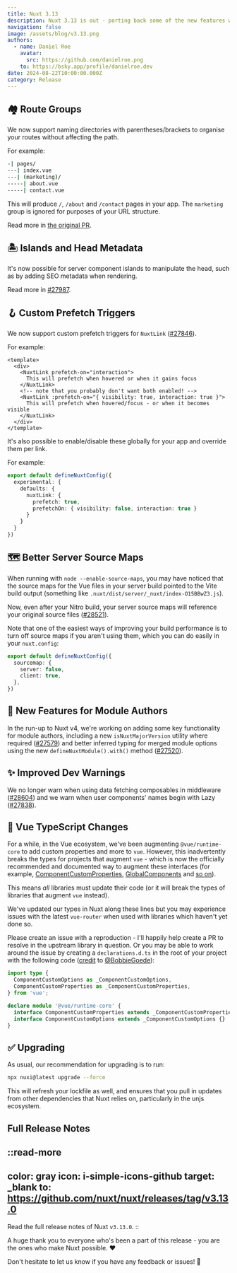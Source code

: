 ```yaml
---
title: Nuxt 3.13
description: Nuxt 3.13 is out - porting back some of the new features we're building for Nuxt 4!
navigation: false
image: /assets/blog/v3.13.png
authors:
  - name: Daniel Roe
    avatar:
      src: https://github.com/danielroe.png
    to: https://bsky.app/profile/danielroe.dev
date: 2024-08-22T10:00:00.000Z
category: Release
---
```


## 🏘️ Route Groups

We now support naming directories with parentheses/brackets to organise your routes without affecting the path.

For example:

```bash [Directory structure]
-| pages/
---| index.vue
---| (marketing)/
-----| about.vue
-----| contact.vue
```

This will produce `/`, `/about` and `/contact` pages in your app. The `marketing` group is ignored for purposes of your URL structure.

Read more in [the original PR](https://github.com/nuxt/nuxt/pull/28276).

## 🏝️ Islands and Head Metadata

It's now possible for server component islands to manipulate the head, such as by adding SEO metadata when rendering.

Read more in [#27987](https://github.com/nuxt/nuxt/pull/27987).

## 🪝 Custom Prefetch Triggers

We now support custom prefetch triggers for `NuxtLink` ([#27846](https://github.com/nuxt/nuxt/pull/27846)).

For example:

```vue [pages/index.vue]
<template>
  <div>
    <NuxtLink prefetch-on="interaction">
      This will prefetch when hovered or when it gains focus
    </NuxtLink>
    <!-- note that you probably don't want both enabled! -->
    <NuxtLink :prefetch-on="{ visibility: true, interaction: true }">
      This will prefetch when hovered/focus - or when it becomes visible
    </NuxtLink>
  </div>
</template>
```

It's also possible to enable/disable these globally for your app and override them per link.

For example:

```ts [nuxt.config.ts]
export default defineNuxtConfig({
  experimental: {
    defaults: {
      nuxtLink: {
        prefetch: true,
        prefetchOn: { visibility: false, interaction: true }
      }
    }
  }
})
```

## 🗺️  Better Server Source Maps

When running with `node --enable-source-maps`, you may have noticed that the source maps for the Vue files in your server build pointed to the Vite build output (something like `.nuxt/dist/server/_nuxt/index-O15BBwZ3.js`).

Now, even after your Nitro build, your server source maps will reference your original source files ([#28521](https://github.com/nuxt/nuxt/pull/28521)).

Note that one of the easiest ways of improving your build performance is to turn off source maps if you aren't using them, which you can do easily in your `nuxt.config`:

```ts [nuxt.config.ts]
export default defineNuxtConfig({
  sourcemap: {
    server: false,
    client: true,
  },
})
```

## 🎁 New Features for Module Authors

In the run-up to Nuxt v4, we're working on adding some key functionality for module authors, including a new `isNuxtMajorVersion` utility where required ([#27579](https://github.com/nuxt/nuxt/pull/27579)) and better inferred typing for merged module options using the new `defineNuxtModule().with()` method ([#27520](https://github.com/nuxt/nuxt/pull/27520)).

## ✨ Improved Dev Warnings

We no longer warn when using data fetching composables in middleware ([#28604](https://github.com/nuxt/nuxt/pull/28604)) and we warn when user components' names begin with Lazy ([#27838](https://github.com/nuxt/nuxt/pull/27838)).

## 🚨 Vue TypeScript Changes

For a while, in the Vue ecosystem, we've been augmenting `@vue/runtime-core` to add custom properties and more to `vue`. However, this inadvertently breaks the types for projects that augment `vue` - which is now the officially recommended and documented way to augment these interfaces (for example, [ComponentCustomProperties](https://vuejs.org/api/utility-types.html#componentcustomproperties), [GlobalComponents](https://vuejs.org/guide/extras/web-components.html#web-components-and-typescript) and [so on](https://vuejs.org/guide/typescript/options-api.html#augmenting-global-properties)).

This means _all_ libraries must update their code (or it will break the types of libraries that augment `vue` instead).

We've updated our types in Nuxt along these lines but you may experience issues with the latest `vue-router` when used with libraries which haven't yet done so.

Please create an issue with a reproduction - I'll happily help create a PR to resolve in the upstream library in question. Or you may be able to work around the issue by creating a `declarations.d.ts` in the root of your project with the following code ([credit](https://github.com/nuxt/nuxt/pull/28542#issuecomment-2293282891) to [@BobbieGoede](https://github.com/BobbieGoede)):

```ts [declarations.d.ts]
import type {
  ComponentCustomOptions as _ComponentCustomOptions,
  ComponentCustomProperties as _ComponentCustomProperties,
} from 'vue';

declare module '@vue/runtime-core' {
  interface ComponentCustomProperties extends _ComponentCustomProperties {}
  interface ComponentCustomOptions extends _ComponentCustomOptions {}
}
```

## ✅ Upgrading

As usual, our recommendation for upgrading is to run:

```sh
npx nuxi@latest upgrade --force
```

This will refresh your lockfile as well, and ensures that you pull in updates from other dependencies that Nuxt relies on, particularly in the unjs ecosystem.

## Full Release Notes

::read-more
---
color: gray
icon: i-simple-icons-github
target: _blank
to: https://github.com/nuxt/nuxt/releases/tag/v3.13.0
---
Read the full release notes of Nuxt `v3.13.0`.
::

A huge thank you to everyone who's been a part of this release - you are the ones who make Nuxt possible. ❤️

Don't hesitate to let us know if you have any feedback or issues! 🙏
